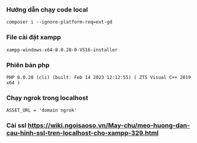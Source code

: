 ### Hướng dẫn chạy code local
`composer i --ignore-platform-req=ext-gd`
### File cài đặt xampp
`xampp-windows-x64-8.0.28-0-VS16-installer`
### Phiên bản php
`PHP 8.0.28 (cli) (built: Feb 14 2023 12:12:55) ( ZTS Visual C++ 2019 x64 )`
### Chạy ngrok trong localhost
`ASSET_URL = 'domain ngrok'`

### Cài ssl https://wiki.ngoisaoso.vn/May-chu/meo-huong-dan-cau-hinh-ssl-tren-localhost-cho-xampp-329.html